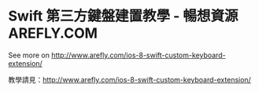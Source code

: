 # Swift 第三方鍵盤建置教學 - 暢想資源 AREFLY.COM

See more on http://www.arefly.com/ios-8-swift-custom-keyboard-extension/

教學請見：http://www.arefly.com/ios-8-swift-custom-keyboard-extension/
